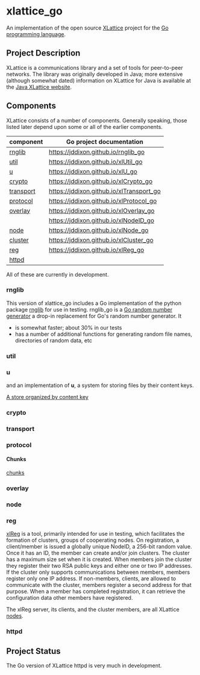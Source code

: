 <h1 class="libTop">xlattice_go</h1>

An implementation of the open source
[XLattice](http://jddixon.github.io/xlattice)
project for the
[Go programming language](http://golang.org).

## Project Description

XLattice is a communications library and a set of tools
for peer-to-peer networks.  The library was originally developed in Java;
more extensive (although somewhat
dated) information on XLattice for Java is available at the
[Java XLattice website](http://www.xlattice.org).

## Components

XLattice consists of a number of components.  Generally speaking, those
listed later depend upon some or all of the earlier components.

| component               | Go project documentation                   |
|-------------------------|--------------------------------------------|
| [rnglib](#rnglib)       | <https://jddixon.github.io/rnglib_go>      |
| [util](#util)           | <https://jddixon.github.io/xlUtil_go>      |
| [u](#u)                 | <https://jddixon.github.io/xlU_go>         |
| [crypto](#crypto)       | <https://jddixon.github.io/xlCrypto_go>    |
| [transport](#transport) | <https://jddixon.github.io/xlTransport_go> |
| [protocol](#protocol)   | <https://jddixon.github.io/xlProtocol_go>  |
| [overlay](#overlay)     | <https://jddixon.github.io/xlOverlay_go>   |
|                         | <https://jddixon.github.io/xlNodeID_go>    |
| [node](#node)           | <https://jddixon.github.io/xlNode_go>      |
| [cluster](#cluster)     | <https://jddixon.github.io/xlCluster_go>   |
| [reg](#reg)             | <https://jddixon.github.io/xlReg_go>       |
| [httpd](#httpd)         |                                            |

All of these are currently in development.

### <a name="rnglib"></a>rnglib

This version of xlattice_go includes a Go implementation of
the python package
[rnglib](https://jddixon.github.io/rnglib)
for use in testing. rnglib_go is a [Go random number generator](rnglib.html)
a drop-in replacement for Go's random number generator.  It

* is somewhat faster; about 30% in our tests
* has a number of additional functions for generating random file names,
    directories of random data, etc

### <a name="util"></a>util

### <a name="u"></a>u

and an implementation of **u**, a system for
storing files by their content keys.

[A store organized by content key](u.html)

### <a name="crypto"></a>crypto

### <a name="transport"></a>transport

### <a name="protocol"></a>protocol

#### Chunks

[chunks](chunks.html)

### <a name="overlay"></a>overlay

### <a name="node"></a>node

### <a name="reg"></a>reg

[xlReg](https://jddixon.github.io/xlReg_go)
is a tool, primarily intended for use in testing,
which facilitates the formation of clusters, groups of cooperating nodes.
On registration, a
client/member is issued a globally unique NodeID, a 256-bit random value.
Once it has an ID, the member can create and/or join clusters.  The cluster has
a maximum size set when it is created.  When members join the cluster they
register their two RSA public keys and either one or two IP addresses.
If the cluster only supports communications between members, members
register only one IP address.  If non-members, clients, are allowed to
communicate with the cluster, members register a second address for
that purpose.  When a member has completed registration, it can retrieve
the configuration data other members have registered.

The xlReg server, its clients, and the cluster members, are all XLattice
[nodes](https://jddixon.github.io/xlattice/node).

### <a name="httpd"></a>httpd

## Project Status

The Go version of XLattice httpd is very much in development.

